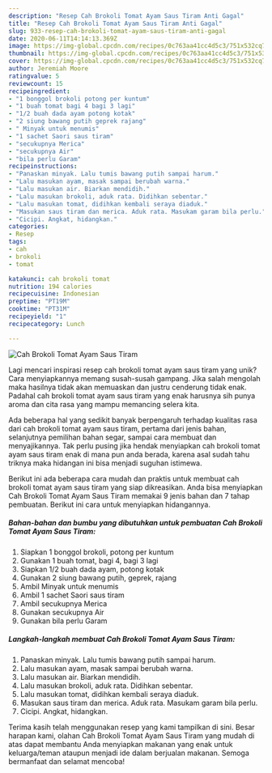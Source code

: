 ```yaml
---
description: "Resep Cah Brokoli Tomat Ayam Saus Tiram Anti Gagal"
title: "Resep Cah Brokoli Tomat Ayam Saus Tiram Anti Gagal"
slug: 933-resep-cah-brokoli-tomat-ayam-saus-tiram-anti-gagal
date: 2020-06-11T14:14:13.369Z
image: https://img-global.cpcdn.com/recipes/0c763aa41cc4d5c3/751x532cq70/cah-brokoli-tomat-ayam-saus-tiram-foto-resep-utama.jpg
thumbnail: https://img-global.cpcdn.com/recipes/0c763aa41cc4d5c3/751x532cq70/cah-brokoli-tomat-ayam-saus-tiram-foto-resep-utama.jpg
cover: https://img-global.cpcdn.com/recipes/0c763aa41cc4d5c3/751x532cq70/cah-brokoli-tomat-ayam-saus-tiram-foto-resep-utama.jpg
author: Jeremiah Moore
ratingvalue: 5
reviewcount: 15
recipeingredient:
- "1 bonggol brokoli potong per kuntum"
- "1 buah tomat bagi 4 bagi 3 lagi"
- "1/2 buah dada ayam potong kotak"
- "2 siung bawang putih geprek rajang"
- " Minyak untuk menumis"
- "1 sachet Saori saus tiram"
- "secukupnya Merica"
- "secukupnya Air"
- "bila perlu Garam"
recipeinstructions:
- "Panaskan minyak. Lalu tumis bawang putih sampai harum."
- "Lalu masukan ayam, masak sampai berubah warna."
- "Lalu masukan air. Biarkan mendidih."
- "Lalu masukan brokoli, aduk rata. Didihkan sebentar."
- "Lalu masukan tomat, didihkan kembali seraya diaduk."
- "Masukan saus tiram dan merica. Aduk rata. Masukam garam bila perlu."
- "Cicipi. Angkat, hidangkan."
categories:
- Resep
tags:
- cah
- brokoli
- tomat

katakunci: cah brokoli tomat 
nutrition: 194 calories
recipecuisine: Indonesian
preptime: "PT19M"
cooktime: "PT31M"
recipeyield: "1"
recipecategory: Lunch

---
```



![Cah Brokoli Tomat Ayam Saus Tiram](https://img-global.cpcdn.com/recipes/0c763aa41cc4d5c3/751x532cq70/cah-brokoli-tomat-ayam-saus-tiram-foto-resep-utama.jpg)

Lagi mencari inspirasi resep cah brokoli tomat ayam saus tiram yang unik? Cara menyiapkannya memang susah-susah gampang. Jika salah mengolah maka hasilnya tidak akan memuaskan dan justru cenderung tidak enak. Padahal cah brokoli tomat ayam saus tiram yang enak harusnya sih punya aroma dan cita rasa yang mampu memancing selera kita.

Ada beberapa hal yang sedikit banyak berpengaruh terhadap kualitas rasa dari cah brokoli tomat ayam saus tiram, pertama dari jenis bahan, selanjutnya pemilihan bahan segar, sampai cara membuat dan menyajikannya. Tak perlu pusing jika hendak menyiapkan cah brokoli tomat ayam saus tiram enak di mana pun anda berada, karena asal sudah tahu triknya maka hidangan ini bisa menjadi suguhan istimewa.




Berikut ini ada beberapa cara mudah dan praktis untuk membuat cah brokoli tomat ayam saus tiram yang siap dikreasikan. Anda bisa menyiapkan Cah Brokoli Tomat Ayam Saus Tiram memakai 9 jenis bahan dan 7 tahap pembuatan. Berikut ini cara untuk menyiapkan hidangannya.

<!--inarticleads1-->

##### Bahan-bahan dan bumbu yang dibutuhkan untuk pembuatan Cah Brokoli Tomat Ayam Saus Tiram:

1. Siapkan 1 bonggol brokoli, potong per kuntum
1. Gunakan 1 buah tomat, bagi 4, bagi 3 lagi
1. Siapkan 1/2 buah dada ayam, potong kotak
1. Gunakan 2 siung bawang putih, geprek, rajang
1. Ambil  Minyak untuk menumis
1. Ambil 1 sachet Saori saus tiram
1. Ambil secukupnya Merica
1. Gunakan secukupnya Air
1. Gunakan bila perlu Garam




<!--inarticleads2-->

##### Langkah-langkah membuat Cah Brokoli Tomat Ayam Saus Tiram:

1. Panaskan minyak. Lalu tumis bawang putih sampai harum.
1. Lalu masukan ayam, masak sampai berubah warna.
1. Lalu masukan air. Biarkan mendidih.
1. Lalu masukan brokoli, aduk rata. Didihkan sebentar.
1. Lalu masukan tomat, didihkan kembali seraya diaduk.
1. Masukan saus tiram dan merica. Aduk rata. Masukam garam bila perlu.
1. Cicipi. Angkat, hidangkan.




Terima kasih telah menggunakan resep yang kami tampilkan di sini. Besar harapan kami, olahan Cah Brokoli Tomat Ayam Saus Tiram yang mudah di atas dapat membantu Anda menyiapkan makanan yang enak untuk keluarga/teman ataupun menjadi ide dalam berjualan makanan. Semoga bermanfaat dan selamat mencoba!
